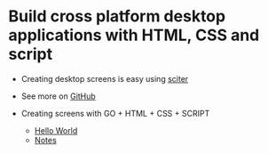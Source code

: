 # Build cross platform desktop applications with HTML, CSS and script

+ Creating desktop screens is easy using [sciter](https://sciter.com/)
  
+ See more on [GitHub](https://github.com/sciter-sdk/go-sciter)
  
+ Creating screens with GO + HTML + CSS + SCRIPT
  - [Hello World](ui-hello-world/README.md)
  - [Notes](ui-notes/README.md)